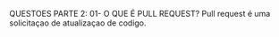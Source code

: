 QUESTOES PARTE 2:
01- O QUE É PULL REQUEST?
Pull request é uma solicitaçao de atualizaçao de codigo.